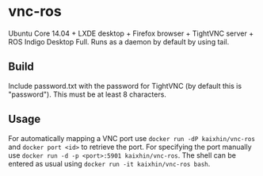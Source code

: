 vnc-ros
=======
Ubuntu Core 14.04 + LXDE desktop + Firefox browser + TightVNC server + ROS Indigo Desktop Full. Runs as a daemon by default by using tail.

Build
-----
Include password.txt with the password for TightVNC (by default this is "password"). This must be at least 8 characters.

Usage
-----
For automatically mapping a VNC port use `docker run -dP kaixhin/vnc-ros` and `docker port <id>` to retrieve the port.
For specifying the port manually use `docker run -d -p <port>:5901 kaixhin/vnc-ros`.
The shell can be entered as usual using `docker run -it kaixhin/vnc-ros bash`.
